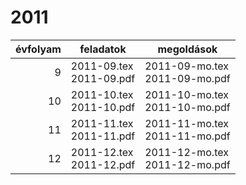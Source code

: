 # 2011

| évfolyam | feladatok | megoldások |
|---:|---|---|
| 9|2011-09.tex <br> 2011-09.pdf | 2011-09-mo.tex <br> 2011-09-mo.pdf|
| 10|2011-10.tex <br> 2011-10.pdf | 2011-10-mo.tex <br> 2011-10-mo.pdf|
| 11|2011-11.tex <br> 2011-11.pdf | 2011-11-mo.tex <br> 2011-11-mo.pdf|
| 12|2011-12.tex <br> 2011-12.pdf | 2011-12-mo.tex <br> 2011-12-mo.pdf|
